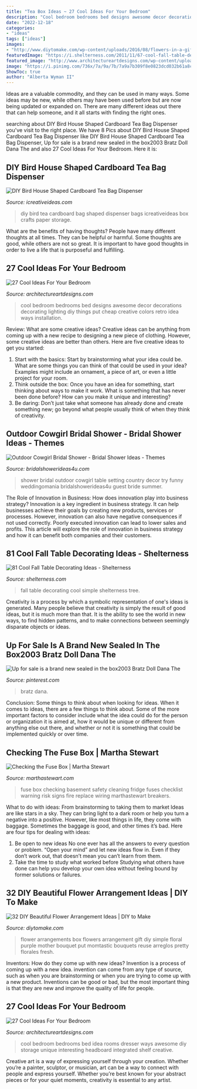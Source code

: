 ```yaml
---
title: "Tea Box Ideas ~ 27 Cool Ideas For Your Bedroom"
description: "Cool bedroom bedrooms bed designs awesome decor decorations decorating lighting diy things put cheap creative colors retro idea ways installation"
date: "2022-12-18"
categories:
- "ideas"
tags: ["ideas"]
images:
- "http://www.diytomake.com/wp-content/uploads/2016/08/flowers-in-a-gift-box.jpg"
featuredImage: "https://i.shelterness.com/2011/11/67-cool-fall-table-decorating-ideas-1.jpg"
featured_image: "http://www.architectureartdesigns.com/wp-content/uploads/2013/02/28-bedrooms-18.jpg"
image: "https://i.pinimg.com/736x/7a/9a/7b/7a9a7b309f8e0823dcd032b61a8c862f.jpg"
ShowToc: true
author: "Alberta Wyman II"
---
```



Ideas are a valuable commodity, and they can be used in many ways. Some ideas may be new, while others may have been used before but are now being updated or expanded on. There are many different ideas out there that can help someone, and it all starts with finding the right ones.

	

		
searching about DIY Bird House Shaped Cardboard Tea Bag Dispenser you've visit to the right place. We have 8 Pics about DIY Bird House Shaped Cardboard Tea Bag Dispenser like DIY Bird House Shaped Cardboard Tea Bag Dispenser, Up for sale is a brand new sealed in the box2003 Bratz Doll Dana The and also 27 Cool Ideas For Your Bedroom. Here it is:
		
    
## DIY Bird House Shaped Cardboard Tea Bag Dispenser

<img loading=lazy src="https://www.icreativeideas.com/wp-content/uploads/2014/03/DIY-Bird-House-Shaped-Cardboard-Tea-Bag-Dispenser-1.jpg" onerror="this.onerror=null;this.src='https://tse4.mm.bing.net/th?id=OIP.8LrwHu8pYUIfidE3TKeDCgHaHa&amp;pid=15.1';" alt="DIY Bird House Shaped Cardboard Tea Bag Dispenser">

_Source: icreativeideas.com_

>diy bird tea cardboard bag shaped dispenser bags icreativeideas box crafts paper storage. 

	

What are the benefits of having thoughts?
People have many different thoughts at all times. They can be helpful or harmful. Some thoughts are good, while others are not so great. It is important to have good thoughts in order to live a life that is purposeful and fulfilling.

    
## 27 Cool Ideas For Your Bedroom

<img loading=lazy src="http://www.architectureartdesigns.com/wp-content/uploads/2013/02/28-bedrooms-18.jpg" onerror="this.onerror=null;this.src='https://tse3.mm.bing.net/th?id=OIP.Xuaj0QexaOFdXCoM_ZnZHwHaHa&amp;pid=15.1';" alt="27 Cool Ideas For Your Bedroom">

_Source: architectureartdesigns.com_

>cool bedroom bedrooms bed designs awesome decor decorations decorating lighting diy things put cheap creative colors retro idea ways installation. 

	

Review: What are some creative ideas?
Creative ideas can be anything from coming up with a new recipe to designing a new piece of clothing. However, some creative ideas are better than others. Here are five creative ideas to get you started: 
1. Start with the basics: Start by brainstorming what your idea could be. What are some things you can think of that could be used in your idea? Examples might include an ornament, a piece of art, or even a little project for your room. 
2. Think outside the box: Once you have an idea for something, start thinking about ways to make it work. What is something that has never been done before? How can you make it unique and interesting? 
3. Be daring: Don’t just take what someone has already done and create something new; go beyond what people usually think of when they think of creativity.

    
## Outdoor Cowgirl Bridal Shower - Bridal Shower Ideas - Themes

<img loading=lazy src="https://www.bridalshowerideas4u.com/wp-content/uploads/2016/03/cowgirl-bridal-shower-guest-table-setting-outdoor-530x796.jpg" onerror="this.onerror=null;this.src='https://tse2.mm.bing.net/th?id=OIP.Eg72jZFx6ZnwPxpdSPUcaAHaLH&amp;pid=15.1';" alt="Outdoor Cowgirl Bridal Shower - Bridal Shower Ideas - Themes">

_Source: bridalshowerideas4u.com_

>shower bridal outdoor cowgirl table setting country decor try funny weddingomania bridalshowerideas4u guest bride summer. 

	

The Role of Innovation in Business: How does innovation play into business strategy?
Innovation is a key ingredient in business strategy. It can help businesses achieve their goals by creating new products, services or processes. However, innovation can also have negative consequences if not used correctly. Poorly executed innovation can lead to lower sales and profits. This article will explore the role of innovation in business strategy and how it can benefit both companies and their customers.

    
## 81 Cool Fall Table Decorating Ideas - Shelterness

<img loading=lazy src="https://i.shelterness.com/2011/11/67-cool-fall-table-decorating-ideas-1.jpg" onerror="this.onerror=null;this.src='https://tse1.mm.bing.net/th?id=OIP.WCOL-MDgcnnZTL0crtvavAHaLD&amp;pid=15.1';" alt="81 Cool Fall Table Decorating Ideas - Shelterness">

_Source: shelterness.com_

>fall table decorating cool simple shelterness tree. 

	

Creativity is a process by which a symbolic representation of one's ideas is generated. Many people believe that creativity is simply the result of good ideas, but it is much more than that. It is the ability to see the world in new ways, to find hidden patterns, and to make connections between seemingly disparate objects or ideas.

    
## Up For Sale Is A Brand New Sealed In The Box2003 Bratz Doll Dana The

<img loading=lazy src="https://i.pinimg.com/736x/7a/9a/7b/7a9a7b309f8e0823dcd032b61a8c862f.jpg" onerror="this.onerror=null;this.src='https://tse4.mm.bing.net/th?id=OIP.4RsjTuaTudkz0hBmvDN66gHaJ3&amp;pid=15.1';" alt="Up for sale is a brand new sealed in the box2003 Bratz Doll Dana The">

_Source: pinterest.com_

>bratz dana. 

	

Conclusion: Some things to think about when looking for ideas.
When it comes to ideas, there are a few things to think about. Some of the more important factors to consider include what the idea could do for the person or organization it is aimed at, how it would be unique or different from anything else out there, and whether or not it is something that could be implemented quickly or over time.

    
## Checking The Fuse Box | Martha Stewart

<img loading=lazy src="https://assets.marthastewart.com/styles/img_240x300/d16/gt074_fusebox1_s/gt074_fusebox1_s_xl.jpg?itok=FLiUVZ5s" onerror="this.onerror=null;this.src='https://tse3.mm.bing.net/th?id=OIP.MRVvjaNRSXUGqyi-cBusfAHaJQ&amp;pid=15.1';" alt="Checking the Fuse Box | Martha Stewart">

_Source: marthastewart.com_

>fuse box checking basement safety cleaning fridge fuses checklist warning risk signs fire replace wiring marthastewart breakers. 

	

What to do with ideas: From brainstorming to taking them to market
Ideas are like stars in a sky. They can bring light to a dark room or help you turn a negative into a positive. However, like most things in life, they come with baggage. Sometimes the baggage is good, and other times it’s bad. Here are four tips for dealing with ideas:
1. Be open to new ideas 
No one ever has all the answers to every question or problem. “Open your mind” and let new ideas flow in. Even if they don’t work out, that doesn’t mean you can’t learn from them. 
2. Take the time to study what worked before 
Studying what others have done can help you develop your own idea without feeling bound by former solutions or failures.

    
## 32 DIY Beautiful Flower Arrangement Ideas | DIY To Make

<img loading=lazy src="http://www.diytomake.com/wp-content/uploads/2016/08/flowers-in-a-gift-box.jpg" onerror="this.onerror=null;this.src='https://tse4.mm.bing.net/th?id=OIP.dBX2pA_bc0HJbxFe28MligHaLH&amp;pid=15.1';" alt="32 DIY Beautiful Flower Arrangement Ideas | DIY to Make">

_Source: diytomake.com_

>flower arrangements box flowers arrangement gift diy simple floral purple mother bouquet put momtastic bouquets reuse arreglos pretty florales fresh. 

	

Inventors: How do they come up with new ideas?
Invention is a process of coming up with a new idea. invention can come from any type of source, such as when you are brainstorming or when you are trying to come up with a new product. Inventions can be good or bad, but the most important thing is that they are new and improve the quality of life for people.

    
## 27 Cool Ideas For Your Bedroom

<img loading=lazy src="http://www.architectureartdesigns.com/wp-content/uploads/2013/02/28-bedrooms-2.jpg" onerror="this.onerror=null;this.src='https://tse1.mm.bing.net/th?id=OIP.mb_VzGX-6UFjGC8u6pAH-gHaFk&amp;pid=15.1';" alt="27 Cool Ideas For Your Bedroom">

_Source: architectureartdesigns.com_

>cool bedroom bedrooms bed idea rooms dresser ways awesome diy storage unique interesting headboard integrated shelf creative. 

	

Creative art is a way of expressing yourself through your creation. Whether you’re a painter, sculptor, or musician, art can be a way to connect with people and express yourself. Whether you’re best known for your abstract pieces or for your quiet moments, creativity is essential to any artist.

